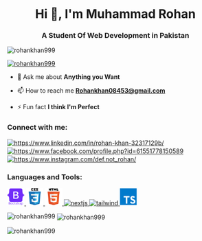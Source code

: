 <h1 align="center">Hi 👋, I'm Muhammad Rohan</h1>
<h3 align="center">A Student Of Web Development in Pakistan</h3>

<p align="left"> <img src="https://komarev.com/ghpvc/?username=rohankhan999&label=Profile%20views&color=0e75b6&style=flat" alt="rohankhan999" /> </p>

<p align="left"> <a href="https://github.com/ryo-ma/github-profile-trophy"><img src="https://github-profile-trophy.vercel.app/?username=rohankhan999" alt="rohankhan999" /></a> </p>

- 💬 Ask me about **Anything you Want**

- 📫 How to reach me **Rohankhan08453@gmail.com**

- ⚡ Fun fact **I think I'm Perfect**

<h3 align="left">Connect with me:</h3>
<p align="left">
<a href="https://linkedin.com/in/https://www.linkedin.com/in/rohan-khan-32317129b/" target="blank"><img align="center" src="https://raw.githubusercontent.com/rahuldkjain/github-profile-readme-generator/master/src/images/icons/Social/linked-in-alt.svg" alt="https://www.linkedin.com/in/rohan-khan-32317129b/" height="30" width="40" /></a>
<a href="https://fb.com/https://www.facebook.com/profile.php?id=61551778150589" target="blank"><img align="center" src="https://raw.githubusercontent.com/rahuldkjain/github-profile-readme-generator/master/src/images/icons/Social/facebook.svg" alt="https://www.facebook.com/profile.php?id=61551778150589" height="30" width="40" /></a>
<a href="https://instagram.com/https://www.instagram.com/def.not_rohan/" target="blank"><img align="center" src="https://raw.githubusercontent.com/rahuldkjain/github-profile-readme-generator/master/src/images/icons/Social/instagram.svg" alt="https://www.instagram.com/def.not_rohan/" height="30" width="40" /></a>
</p>

<h3 align="left">Languages and Tools:</h3>
<p align="left"> <a href="https://getbootstrap.com" target="_blank" rel="noreferrer"> <img src="https://raw.githubusercontent.com/devicons/devicon/master/icons/bootstrap/bootstrap-plain-wordmark.svg" alt="bootstrap" width="40" height="40"/> </a> <a href="https://www.w3schools.com/css/" target="_blank" rel="noreferrer"> <img src="https://raw.githubusercontent.com/devicons/devicon/master/icons/css3/css3-original-wordmark.svg" alt="css3" width="40" height="40"/> </a> <a href="https://www.w3.org/html/" target="_blank" rel="noreferrer"> <img src="https://raw.githubusercontent.com/devicons/devicon/master/icons/html5/html5-original-wordmark.svg" alt="html5" width="40" height="40"/> </a> <a href="https://nextjs.org/" target="_blank" rel="noreferrer"> <img src="https://cdn.worldvectorlogo.com/logos/nextjs-2.svg" alt="nextjs" width="40" height="40"/> </a> <a href="https://tailwindcss.com/" target="_blank" rel="noreferrer"> <img src="https://www.vectorlogo.zone/logos/tailwindcss/tailwindcss-icon.svg" alt="tailwind" width="40" height="40"/> </a> <a href="https://www.typescriptlang.org/" target="_blank" rel="noreferrer"> <img src="https://raw.githubusercontent.com/devicons/devicon/master/icons/typescript/typescript-original.svg" alt="typescript" width="40" height="40"/> </a> </p>

<p><img align="left" src="https://github-readme-stats.vercel.app/api/top-langs?username=rohankhan999&show_icons=true&locale=en&layout=compact" alt="rohankhan999" /></p>

<p>&nbsp;<img align="center" src="https://github-readme-stats.vercel.app/api?username=rohankhan999&show_icons=true&locale=en" alt="rohankhan999" /></p>

<p><img align="center" src="https://github-readme-streak-stats.herokuapp.com/?user=rohankhan999&" alt="rohankhan999" /></p>
